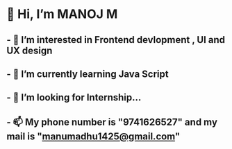 # 👋 Hi, I’m MANOJ M
## - 👀 I’m interested in Frontend devlopment , UI and UX design 
## - 🌱 I’m currently learning Java Script
## - 💞️ I’m looking for Internship...
## - 📫 My phone number is "9741626527" and my mail is "manumadhu1425@gmail.com" 
